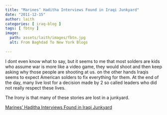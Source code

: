 ```yaml
---
title: "Marines’ Haditha Interviews Found in Iraqi Junkyard"
date: "2011-12-15"
author: laith
categories: [ iraq-blog ]
tags: [ fbtny ]
image:
  path: assets/laith/images/fbtn.jpg
  alt: From Baghdad To New York Blogs
  
---
```


I dont even know what to say, but it seems to me that most solders are kids who assume war is more like a video game, they would shoot and then keep asking why those people are shooting at us. on the other hands Iraqis seems to expect American solders to fix everything for them. At the end of the day, many live lost for a decision made by 2 so called leaders who did not really respect these lives.

The Irony is that many of these stories are lost in a junkyard.

  
[Marines’ Haditha Interviews Found in Iraqi Junkyard](https://www.nytimes.com/2011/12/15/world/middleeast/united-states-marines-haditha-interviews-found-in-iraq-junkyard.html)
